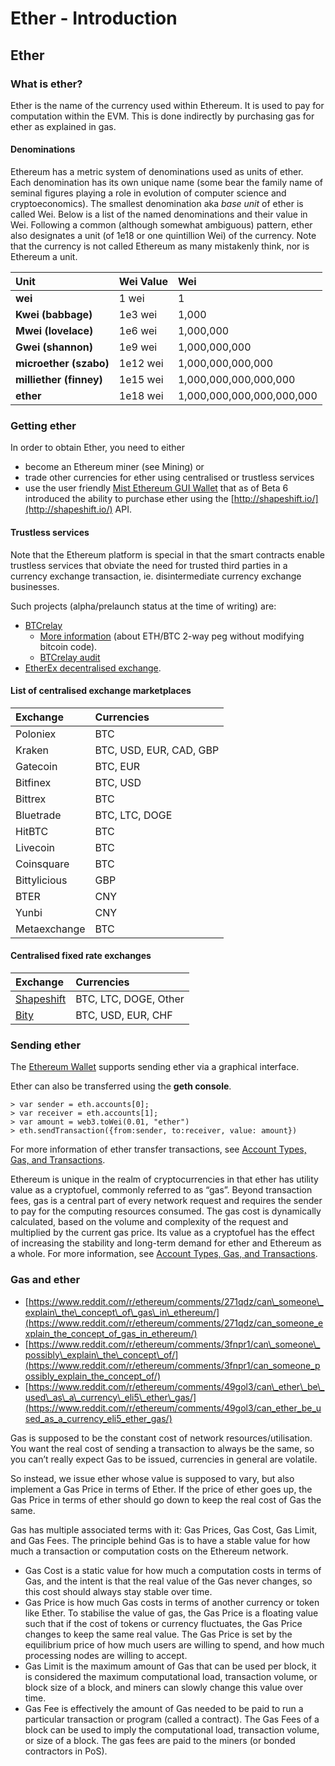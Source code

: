 # Ether - Introduction

## Ether

### What is ether?

Ether is the name of the currency used within Ethereum. It is used to pay for computation within the EVM. This is done indirectly by purchasing gas for ether as explained in gas.

#### Denominations

Ethereum has a metric system of denominations used as units of ether. Each denomination has its own unique name \(some bear the family name of seminal figures playing a role in evolution of computer science and cryptoeconomics\). The smallest denomination aka _base unit_ of ether is called Wei. Below is a list of the named denominations and their value in Wei. Following a common \(although somewhat ambiguous\) pattern, ether also designates a unit \(of 1e18 or one quintillion Wei\) of the currency. Note that the currency is not called Ethereum as many mistakenly think, nor is Ethereum a unit.

| Unit | Wei Value | Wei |
| :--- | :--- | :--- |
| **wei** | 1 wei | 1 |
| **Kwei \(babbage\)** | 1e3 wei | 1,000 |
| **Mwei \(lovelace\)** | 1e6 wei | 1,000,000 |
| **Gwei \(shannon\)** | 1e9 wei | 1,000,000,000 |
| **microether \(szabo\)** | 1e12 wei | 1,000,000,000,000 |
| **milliether \(finney\)** | 1e15 wei | 1,000,000,000,000,000 |
| **ether** | 1e18 wei | 1,000,000,000,000,000,000 |

### Getting ether

In order to obtain Ether, you need to either

* become an Ethereum miner \(see Mining\) or
* trade other currencies for ether using centralised or trustless services
* use the user friendly [Mist Ethereum GUI Wallet](https://github.com/ethereum/mist/releases) that as of Beta 6 introduced the ability to purchase ether using the [http://shapeshift.io/](http://shapeshift.io/) API.

#### Trustless services

Note that the Ethereum platform is special in that the smart contracts enable trustless services that obviate the need for trusted third parties in a currency exchange transaction, ie. disintermediate currency exchange businesses.

Such projects \(alpha/prelaunch status at the time of writing\) are:

* [BTCrelay](http://btcrelay.org/)
  * [More information](https://medium.com/@ConsenSys/taking-stock-bitcoin-and-ethereum-4382f0a2f17) \(about ETH/BTC 2-way peg without modifying bitcoin code\).
  * [BTCrelay audit](http://martin.swende.se/blog/BTCRelay-Auditing.html)
* [EtherEx decentralised exchange](https://etherex.org/).

#### List of centralised exchange marketplaces

| Exchange | Currencies |
| :--- | :--- |
| Poloniex | BTC |
| Kraken | BTC, USD, EUR, CAD, GBP |
| Gatecoin | BTC, EUR |
| Bitfinex | BTC, USD |
| Bittrex | BTC |
| Bluetrade | BTC, LTC, DOGE |
| HitBTC | BTC |
| Livecoin | BTC |
| Coinsquare | BTC |
| Bittylicious | GBP |
| BTER | CNY |
| Yunbi | CNY |
| Metaexchange | BTC |

#### Centralised fixed rate exchanges

| Exchange | Currencies |
| :--- | :--- |
| [Shapeshift](https://ethdocs.org/en/latest/shapeshift.io) | BTC, LTC, DOGE, Other |
| [Bity](https://bity.com/) | BTC, USD, EUR, CHF |

### Sending ether

The [Ethereum Wallet](https://github.com/ethereum/mist/releases) supports sending ether via a graphical interface.

Ether can also be transferred using the **geth console**.

```text
> var sender = eth.accounts[0];
> var receiver = eth.accounts[1];
> var amount = web3.toWei(0.01, "ether")
> eth.sendTransaction({from:sender, to:receiver, value: amount})
```

For more information of ether transfer transactions, see [Account Types, Gas, and Transactions](https://ethdocs.org/en/latest/contracts-and-transactions/account-types-gas-and-transactions.html#account-types-gas-and-transactions).

Ethereum is unique in the realm of cryptocurrencies in that ether has utility value as a cryptofuel, commonly referred to as “gas”. Beyond transaction fees, gas is a central part of every network request and requires the sender to pay for the computing resources consumed. The gas cost is dynamically calculated, based on the volume and complexity of the request and multiplied by the current gas price. Its value as a cryptofuel has the effect of increasing the stability and long-term demand for ether and Ethereum as a whole. For more information, see [Account Types, Gas, and Transactions](https://ethdocs.org/en/latest/contracts-and-transactions/account-types-gas-and-transactions.html#account-types-gas-and-transactions).

### Gas and ether

* [https://www.reddit.com/r/ethereum/comments/271qdz/can\_someone\_explain\_the\_concept\_of\_gas\_in\_ethereum/](https://www.reddit.com/r/ethereum/comments/271qdz/can_someone_explain_the_concept_of_gas_in_ethereum/)
* [https://www.reddit.com/r/ethereum/comments/3fnpr1/can\_someone\_possibly\_explain\_the\_concept\_of/](https://www.reddit.com/r/ethereum/comments/3fnpr1/can_someone_possibly_explain_the_concept_of/)
* [https://www.reddit.com/r/ethereum/comments/49gol3/can\_ether\_be\_used\_as\_a\_currency\_eli5\_ether\_gas/](https://www.reddit.com/r/ethereum/comments/49gol3/can_ether_be_used_as_a_currency_eli5_ether_gas/)

Gas is supposed to be the constant cost of network resources/utilisation. You want the real cost of sending a transaction to always be the same, so you can’t really expect Gas to be issued, currencies in general are volatile.

So instead, we issue ether whose value is supposed to vary, but also implement a Gas Price in terms of Ether. If the price of ether goes up, the Gas Price in terms of ether should go down to keep the real cost of Gas the same.

Gas has multiple associated terms with it: Gas Prices, Gas Cost, Gas Limit, and Gas Fees. The principle behind Gas is to have a stable value for how much a transaction or computation costs on the Ethereum network.

* Gas Cost is a static value for how much a computation costs in terms of Gas, and the intent is that the real value of the Gas never changes, so this cost should always stay stable over time.
* Gas Price is how much Gas costs in terms of another currency or token like Ether. To stabilise the value of gas, the Gas Price is a floating value such that if the cost of tokens or currency fluctuates, the Gas Price changes to keep the same real value. The Gas Price is set by the equilibrium price of how much users are willing to spend, and how much processing nodes are willing to accept.
* Gas Limit is the maximum amount of Gas that can be used per block, it is considered the maximum computational load, transaction volume, or block size of a block, and miners can slowly change this value over time.
* Gas Fee is effectively the amount of Gas needed to be paid to run a particular transaction or program \(called a contract\). The Gas Fees of a block can be used to imply the computational load, transaction volume, or size of a block. The gas fees are paid to the miners \(or bonded contractors in PoS\).

